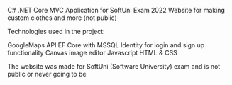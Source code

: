 C# .NET Core MVC Application for SoftUni Exam 2022
Website for making custom clothes and more (not public)

Technologies used in the project:

GoogleMaps API
EF Core with MSSQL
Identity for login and sign up functionality
Canvas image editor
Javascript HTML & CSS

The website was made for SoftUni (Software University) exam and is not public or never going to be
